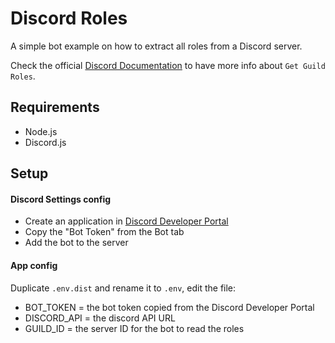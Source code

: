 # Discord Roles

A simple bot example on how to extract all roles from a Discord server.

Check the official [Discord Documentation](https://discord.com/developers/docs/resources/guild#get-guild-roles) to have more info about `Get Guild Roles`.

## Requirements

- Node.js
- Discord.js

## Setup

#### Discord Settings config

- Create an application in [Discord Developer Portal](https://discord.com/developers/applications)
- Copy the "Bot Token" from the Bot tab
- Add the bot to the server

#### App config

Duplicate `.env.dist` and rename it to `.env`, edit the file:

- BOT_TOKEN = the bot token copied from the Discord Developer Portal
- DISCORD_API = the discord API URL
- GUILD_ID = the server ID for the bot to read the roles
